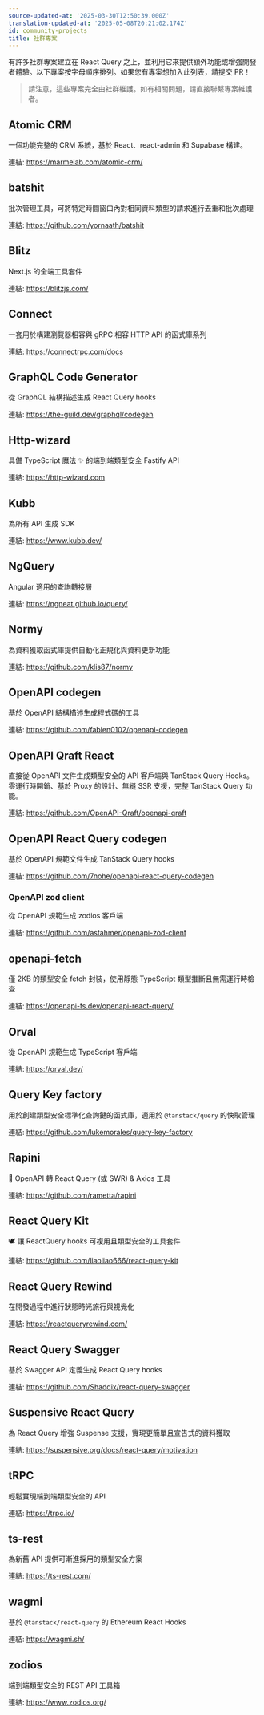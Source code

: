 ```yaml
---
source-updated-at: '2025-03-30T12:50:39.000Z'
translation-updated-at: '2025-05-08T20:21:02.174Z'
id: community-projects
title: 社群專案
---
```


有許多社群專案建立在 React Query 之上，並利用它來提供額外功能或增強開發者體驗。以下專案按字母順序排列。如果您有專案想加入此列表，請提交 PR！

> 請注意，這些專案完全由社群維護。如有相關問題，請直接聯繫專案維護者。

## Atomic CRM

一個功能完整的 CRM 系統，基於 React、react-admin 和 Supabase 構建。

連結: https://marmelab.com/atomic-crm/

## batshit

批次管理工具，可將特定時間窗口內對相同資料類型的請求進行去重和批次處理

連結: https://github.com/yornaath/batshit

## Blitz

Next.js 的全端工具套件

連結: https://blitzjs.com/

## Connect

一套用於構建瀏覽器相容與 gRPC 相容 HTTP API 的函式庫系列

連結: https://connectrpc.com/docs

## GraphQL Code Generator

從 GraphQL 結構描述生成 React Query hooks

連結: https://the-guild.dev/graphql/codegen

## Http-wizard

具備 TypeScript 魔法 ✨ 的端到端類型安全 Fastify API

連結: https://http-wizard.com

## Kubb

為所有 API 生成 SDK

連結: https://www.kubb.dev/

## NgQuery

Angular 適用的查詢轉接層

連結: https://ngneat.github.io/query/

## Normy

為資料獲取函式庫提供自動化正規化與資料更新功能

連結: https://github.com/klis87/normy

## OpenAPI codegen

基於 OpenAPI 結構描述生成程式碼的工具

連結: https://github.com/fabien0102/openapi-codegen

## OpenAPI Qraft React

直接從 OpenAPI 文件生成類型安全的 API 客戶端與 TanStack Query Hooks。
零運行時開銷、基於 Proxy 的設計、無縫 SSR 支援，完整 TanStack Query 功能。

連結: https://github.com/OpenAPI-Qraft/openapi-qraft

## OpenAPI React Query codegen

基於 OpenAPI 規範文件生成 TanStack Query hooks

連結: https://github.com/7nohe/openapi-react-query-codegen

### OpenAPI zod client

從 OpenAPI 規範生成 zodios 客戶端

連結: https://github.com/astahmer/openapi-zod-client

## openapi-fetch

僅 2KB 的類型安全 fetch 封裝，使用靜態 TypeScript 類型推斷且無需運行時檢查

連結: https://openapi-ts.dev/openapi-react-query/

## Orval

從 OpenAPI 規範生成 TypeScript 客戶端

連結: https://orval.dev/

## Query Key factory

用於創建類型安全標準化查詢鍵的函式庫，適用於 `@tanstack/query` 的快取管理

連結: https://github.com/lukemorales/query-key-factory

## Rapini

🥬 OpenAPI 轉 React Query (或 SWR) & Axios 工具

連結: https://github.com/rametta/rapini

## React Query Kit

🕊️ 讓 ReactQuery hooks 可複用且類型安全的工具套件

連結: https://github.com/liaoliao666/react-query-kit

## React Query Rewind

在開發過程中進行狀態時光旅行與視覺化

連結: https://reactqueryrewind.com/

## React Query Swagger

基於 Swagger API 定義生成 React Query hooks

連結: https://github.com/Shaddix/react-query-swagger

## Suspensive React Query

為 React Query 增強 Suspense 支援，實現更簡單且宣告式的資料獲取

連結: https://suspensive.org/docs/react-query/motivation

## tRPC

輕鬆實現端到端類型安全的 API

連結: https://trpc.io/

## ts-rest

為新舊 API 提供可漸進採用的類型安全方案

連結: https://ts-rest.com/

## wagmi

基於 `@tanstack/react-query` 的 Ethereum React Hooks

連結: https://wagmi.sh/

## zodios

端到端類型安全的 REST API 工具箱

連結: https://www.zodios.org/
